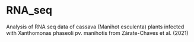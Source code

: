 # RNA_seq
Analysis of RNA seq data of cassava (Manihot esculenta) plants infected with Xanthomonas phaseoli pv. manihotis from Zárate-Chaves et al. (2021)
